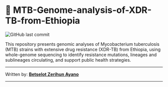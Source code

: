 # 🧬 MTB-Genome-analysis-of-XDR-TB-from-Ethiopia 

![GitHub last commit](https://img.shields.io/github/last-commit/betselotz/MTB-Illumina-WGS-Analysis)  

This repository presents genomic analyses of Mycobacterium tuberculosis (MTB) strains with extensive drug resistance (XDR-TB) from Ethiopia, using whole-genome sequencing to identify resistance mutations, lineages and sublineages circulating, and support public health strategies.  

---  

Written by: [**Betselot Zerihun Ayano**](https://github.com/betselotz)  

---  
